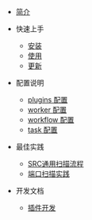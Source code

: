 
* [简介](/zh-cn/README.md)

* 快速上手

  * [安装](/zh-cn/快速上手/install)
  * [使用](/zh-cn/快速上手/use)
  * [更新](/zh-cn/快速上手/update)

* 配置说明
  * [plugins 配置](/zh-cn/配置说明/plugins_config)
  * [worker 配置](/zh-cn/配置说明/worker_config)
  * [workflow 配置](/zh-cn/配置说明/workflow_config)
  * [task 配置](/zh-cn/配置说明/task_config)

* 最佳实践
  * [SRC通用扫描流程](/zh-cn/最佳实践/src_scan)
  * [端口扫描实践](/zh-cn/最佳实践/port_scan)

* 开发文档
  * [插件开发](/zh-cn/开发文档/plugin)
